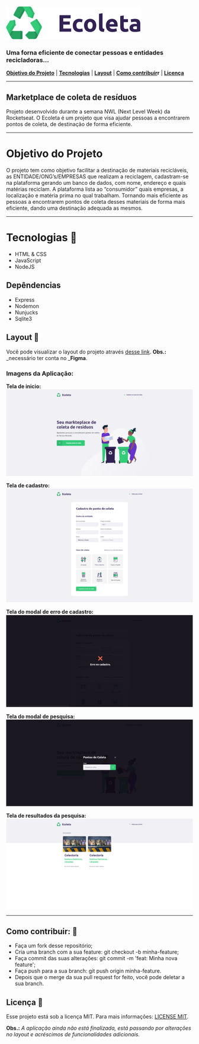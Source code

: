 
![](https://github.com/dsoliveiratst/Ecoleta/blob/master/public/img/logo.svg)

### Uma forna eficiente de conectar pessoas e entidades recicladoras...

**[Objetivo do Projeto](https://github.com/dsoliveiratst/Ecoleta/blob/master/README.md#objetivo-do-projeto)** | **[Tecnologias](https://github.com/dsoliveiratst/Ecoleta/blob/master/README.md#tecnologias-)** | **[Layout](https://github.com/dsoliveiratst/Ecoleta/blob/master/README.md#layout-)** | **[Como contribuir](https://github.com/dsoliveiratst/Ecoleta/blob/master/README.md#como-contribuir-)r** | **[Licença ](https://github.com/dsoliveiratst/Ecoleta/blob/master/README.md#licen%C3%A7a-)**

***

## Marketplace de coleta de resíduos
Projeto desenvolvido durante a semana NWL (Next Level Week) da Rocketseat. O Ecoleta é um projeto que visa ajudar pessoas a encontrarem pontos de coleta, de destinação de forma eficiente.
***

# Objetivo do Projeto
O projeto tem como objetivo facilitar a destinação de materiais recicláveis, as ENTIDADE/ONG’s/EMPRESAS que realizam a reciclagem, cadastram-se na plataforma gerando um banco de dados, com nome, endereço e quais matérias reciclam. A plataforma lista ao “consumidor” quais empresas, a localização e matéria prima no qual trabalham.
Tornando mais eficiente as pessoas a encontrarem pontos de coleta desses materiais de forma mais eficiente, dando uma destinação adequada as mesmos.
***
# Tecnologias 🚀 
* HTML & CSS
* JavaScript
* NodeJS

## Depêndencias
* Express
* Nodemon
* Nunjucks
* Sqlite3

## Layout 🔖
Você pode visualizar o layout do projeto através [desse link](https://www.figma.com/file/zWFz09zZshCPBu5GJ1zYht/Ecoleta-Starter-Copy).
**Obs.:** _necessário ter conta no _**Figma**.

### Imagens da Aplicação:
**Tela de inicio:**
![Tela de Inicio da Aplicação ](https://github.com/dsoliveiratst/Ecoleta/blob/master/GitHub/Tela%20de%20Inicio%20-%20Ecoleta.png)

**Tela de cadastro:**
![Tela de cadastro](https://github.com/dsoliveiratst/Ecoleta/blob/master/GitHub/Tela%20de%20Cadastro%20-%20Ecoleta.png)

**Tela do modal de erro de cadastro:**
![Tela de erro de cadastro](https://github.com/dsoliveiratst/Ecoleta/blob/master/GitHub/Tela%20de%20Erro%20de%20Cadastro.png)

**Tela do modal de pesquisa:**
![Tela da modal de pesquisa](https://github.com/dsoliveiratst/Ecoleta/blob/master/GitHub/Tela%20do%20Modal%20-%20Ecoleta.png)

**Tela de resultados da pesquisa:**
![Tela de resultados da pesquisa](https://github.com/dsoliveiratst/Ecoleta/blob/master/GitHub/Tela%20de%20pesquisa%20-%20Ecoleta.png)

***

## Como contribuir: 🤔
* Faça um fork desse repositório;
* Cria uma branch com a sua feature: git checkout -b minha-feature;
* Faça commit das suas alterações: git commit -m 'feat: Minha nova feature';
* Faça push para a sua branch: git push origin minha-feature.
* Depois que o merge da sua pull request for feito, você pode deletar a sua branch.

## Licença 📝 
Esse projeto está sob a licença MIT. Para mais informações: [LICENSE MIT](https://github.com/dsoliveiratst/Ecoleta/blob/master/LICENSE.md).

**Obs.:** _A aplicação ainda não está finalizada, está passando por alterações no layout e acréscimos de funcionalidades adicionais._

